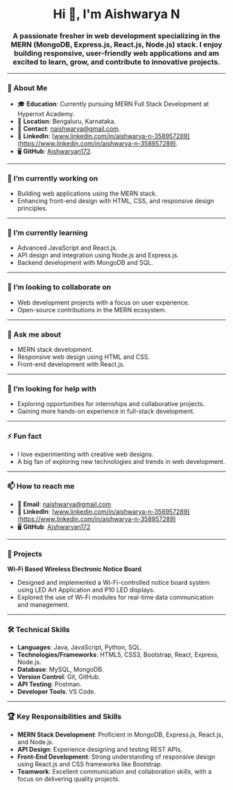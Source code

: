 <h1 align="center">Hi 👋, I'm Aishwarya N</h1>
<h3 align="center">
A passionate fresher in web development specializing in the MERN (MongoDB, Express.js, React.js, Node.js) stack.  
I enjoy building responsive, user-friendly web applications and am excited to learn, grow, and contribute to innovative projects.
</h3>

---

### 🌱 About Me  
- 🎓 **Education**: Currently pursuing MERN Full Stack Development at Hypernxt Academy.  
- 📍 **Location**: Bengaluru, Karnataka.  
- 📧 **Contact**: [naishwarya@gmail.com](mailto:naishwarya@gmail.com).  
- 💼 **LinkedIn**: [www.linkedin.com/in/aishwarya-n-358957289](https://www.linkedin.com/in/aishwarya-n-358957289).  
- 🖥️ **GitHub**: [Aishwaryan172](https://github.com/Aishwaryan172).

---

### 🔭 I’m currently working on  
- Building web applications using the MERN stack.  
- Enhancing front-end design with HTML, CSS, and responsive design principles.  

---

### 🌱 I’m currently learning  
- Advanced JavaScript and React.js.  
- API design and integration using Node.js and Express.js.  
- Backend development with MongoDB and SQL.  

---

### 👯 I’m looking to collaborate on  
- Web development projects with a focus on user experience.  
- Open-source contributions in the MERN ecosystem.  

---

### 💬 Ask me about  
- MERN stack development.  
- Responsive web design using HTML and CSS.  
- Front-end development with React.js.  

---

### 🤔 I’m looking for help with  
- Exploring opportunities for internships and collaborative projects.  
- Gaining more hands-on experience in full-stack development.  

---

### ⚡ Fun fact  
- I love experimenting with creative web designs.  
- A big fan of exploring new technologies and trends in web development.  

---

### 📫 How to reach me  
- 📧 **Email**: [naishwarya@gmail.com](mailto:naishwarya@gmail.com)  
- 💼 **LinkedIn**: [www.linkedin.com/in/aishwarya-n-358957289](https://www.linkedin.com/in/aishwarya-n-358957289)  
- 🖥️ **GitHub**: [Aishwaryan172](https://github.com/Aishwaryan172)

---

### 🚀 Projects  
**Wi-Fi Based Wireless Electronic Notice Board**  
- Designed and implemented a Wi-Fi-controlled notice board system using LED Art Application and P10 LED displays.  
- Explored the use of Wi-Fi modules for real-time data communication and management.  

---

### 🛠️ Technical Skills  
- **Languages**: Java, JavaScript, Python, SQL.  
- **Technologies/Frameworks**: HTML5, CSS3, Bootstrap, React, Express, Node.js.  
- **Database**: MySQL, MongoDB.  
- **Version Control**: Git, GitHub.  
- **API Testing**: Postman.  
- **Developer Tools**: VS Code.  

---

### 🏆 Key Responsibilities and Skills  
- **MERN Stack Development**: Proficient in MongoDB, Express.js, React.js, and Node.js.  
- **API Design**: Experience designing and testing REST APIs.  
- **Front-End Development**: Strong understanding of responsive design using React.js and CSS frameworks like Bootstrap.  
- **Teamwork**: Excellent communication and collaboration skills, with a focus on delivering quality projects.  
